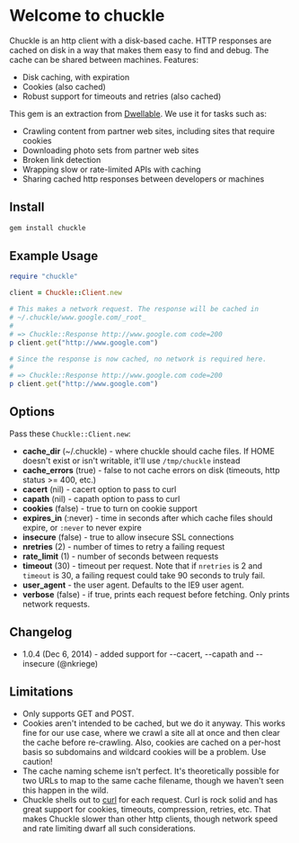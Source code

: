 # Welcome to chuckle

Chuckle is an http client with a disk-based cache. HTTP responses are cached on disk in a way that makes them easy to find and debug. The cache can be shared between machines. Features:

* Disk caching, with expiration
* Cookies (also cached)
* Robust support for timeouts and retries (also cached)

This gem is an extraction from [Dwellable](http://dwellable.com). We use it for tasks such as:

* Crawling content from partner web sites, including sites that require cookies
* Downloading photo sets from partner web sites
* Broken link detection
* Wrapping slow or rate-limited APIs with caching
* Sharing cached http responses between developers or machines

## Install

```ruby
gem install chuckle
```

## Example Usage

```ruby
require "chuckle"

client = Chuckle::Client.new

# This makes a network request. The response will be cached in
# ~/.chuckle/www.google.com/_root_
#
# => Chuckle::Response http://www.google.com code=200
p client.get("http://www.google.com")

# Since the response is now cached, no network is required here.
#
# => Chuckle::Response http://www.google.com code=200
p client.get("http://www.google.com")
```

## Options

Pass these `Chuckle::Client.new`:

* **cache_dir** (~/.chuckle) - where chuckle should cache files. If HOME doesn't exist or isn't writable, it'll use `/tmp/chuckle` instead
* **cache_errors** (true) - false to not cache errors on disk (timeouts, http status >= 400, etc.)
* **cacert** (nil) - cacert option to pass to curl
* **capath** (nil) - capath option to pass to curl
* **cookies** (false) - true to turn on cookie support
* **expires_in** (:never) - time in seconds after which cache files should expire, or `:never` to never expire
* **insecure** (false) - true to allow insecure SSL connections
* **nretries** (2) - number of times to retry a failing request
* **rate_limit** (1) - number of seconds between requests
* **timeout** (30) - timeout per request. Note that if `nretries` is 2 and `timeout` is 30, a failing request could take 90 seconds to truly fail.
* **user_agent** - the user agent. Defaults to the IE9 user agent.
* **verbose** (false) - if true, prints each request before fetching. Only prints network requests.

## Changelog

* 1.0.4 (Dec 6, 2014) - added support for --cacert, --capath and --insecure (@nkriege)


## Limitations

* Only supports GET and POST.
* Cookies aren't intended to be cached, but we do it anyway. This works fine for our use case, where we crawl a site all at once and then clear the cache before re-crawling. Also, cookies are cached on a per-host basis so subdomains and wildcard cookies will be a problem. Use caution!
* The cache naming scheme isn't perfect. It's theoretically possible for two URLs to map to the same cache filename, though we haven't seen this happen in the wild.
* Chuckle shells out to [curl](http://curl.haxx.se/) for each request. Curl is rock solid and has great support for cookies, timeouts, compression, retries, etc. That makes Chuckle slower than other http clients, though network speed and rate limiting dwarf all such considerations.
